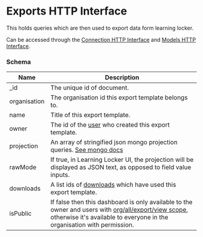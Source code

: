 ---
---

# Exports HTTP Interface

This holds queries which are then used to export data form learning locker.

Can be accessed through the [Connection HTTP Interface](/http-connection) and [Models HTTP Interface](/http-models).

### Schema

Name | Description
--- | ---
_id | The unique id of document.
organisation | The organisation id this export template belongs to.
name | Title of this export template.
owner | The id of the [user](/http-users#schema) who created this export template.
projection | An array of stringified json mongo projection queries. [See mongo docs](https://docs.mongodb.com/manual/reference/operator/aggregation/project/)
rawMode | If true, in Learning Locker UI, the projection will be displayed as JSON text, as opposed to field value inputs.
downloads | A list ids of [downloads](/http-downloads#schema) which have used this export template.
isPublic | If false then this dashboard is only available to the owner and users with [org/all/export/view scope](/http-roles/#organisation-scopes), otherwise it's available to everyone in the organisation with permission.
